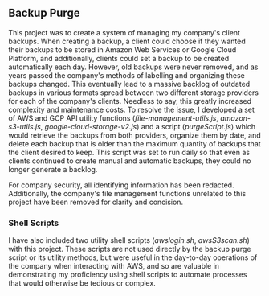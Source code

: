 ## Backup Purge
This project was to create a system of managing my company's client backups. When creating a backup, a client could choose if they wanted their backups to be stored in Amazon Web Services or Google Cloud Platform, and additionally, clients could set a backup to be created automatically each day. However, old backups were never removed, and as years passed the company's methods of labelling and organizing these backups changed. This eventually lead to a massive backlog of outdated backups in various formats spread between two different storage providers for each of the company's clients. Needless to say, this greatly increased complexity and maintenance costs. To resolve the issue, I developed a set of AWS and GCP API utility functions (_file-management-utils.js_, _amazon-s3-utils.js_, _google-cloud-storage-v2.js_) and a script (_purgeScript.js_) which would retrieve the backups from both providers, organize them by date, and delete each backup that is older than the maximum quantity of backups that the client desired to keep. This script was set to run daily so that even as clients continued to create manual and automatic backups, they could no longer generate a backlog.

For company security, all identifying information has been redacted. Additionally, the company's file management functions unrelated to this project have been removed for clarity and concision.

### Shell Scripts
I have also included two utility shell scripts (_awslogin.sh_, _awsS3scan.sh_) with this project. These scripts are not used directly by the backup purge script or its utility methods, but were useful in the day-to-day operations of the company when interacting with AWS, and so are valuable in demonstrating my proficiency using shell scripts to automate processes that would otherwise be tedious or complex.

